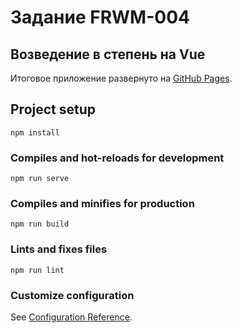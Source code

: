 # Задание FRWM-004
## Возведение в степень на Vue
Итоговое приложение развернуто на [GitHub Pages](https://flatdragon.github.io/ifmo-js-frmw-004/).

## Project setup
```
npm install
```

### Compiles and hot-reloads for development
```
npm run serve
```

### Compiles and minifies for production
```
npm run build
```

### Lints and fixes files
```
npm run lint
```

### Customize configuration
See [Configuration Reference](https://cli.vuejs.org/config/).
